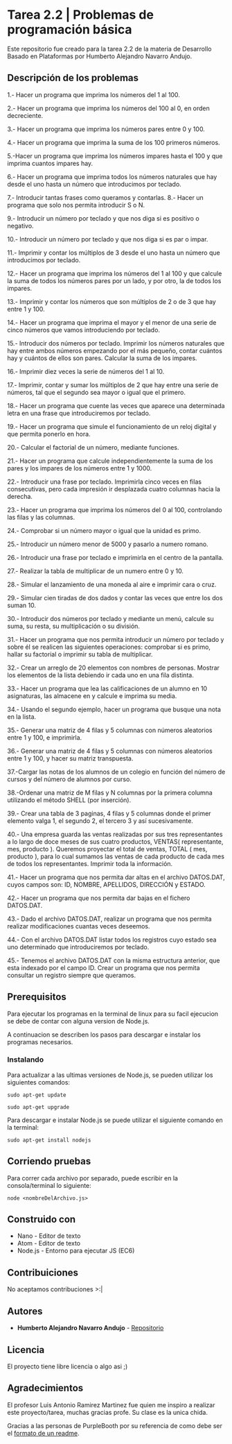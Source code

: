 # Tarea 2.2 | Problemas de programación básica
Este repositorio fue creado para la tarea 2.2 de la materia de Desarrollo Basado en Plataformas por Humberto Alejandro Navarro Andujo.

## Descripción de los problemas

1.- Hacer un programa que imprima los números del 1 al 100.

2.- Hacer un programa que imprima los números del 100 al 0, en orden decreciente.

3.- Hacer un programa que imprima los números pares entre 0 y 100.

4.- Hacer un programa que imprima la suma de los 100 primeros números.

5.-Hacer un programa que imprima los números impares hasta el 100 y que imprima cuantos impares hay.

6.- Hacer un programa que imprima todos los números naturales que hay desde el uno hasta un número que introducimos por teclado.

7.- Introducir tantas frases como queramos y contarlas. 8.- Hacer un programa que solo nos permita introducir S o N.

9.- Introducir un número por teclado y que nos diga si es positivo o negativo.

10.- Introducir un número por teclado y que nos diga si es par o impar.

11.- Imprimir y contar los múltiplos de 3 desde el uno hasta un número que introducimos por teclado.

12.- Hacer un programa que imprima los números del 1 al 100 y que calcule la suma de todos los números pares por un lado, y por otro, la de todos los impares.

13.- Imprimir y contar los números que son múltiplos de 2 o de 3 que hay entre 1 y 100.

14.- Hacer un programa que imprima el mayor y el menor de una serie de cinco números que vamos introduciendo por teclado.

15.- Introducir dos números por teclado. Imprimir los números naturales que hay entre ambos números empezando por el más pequeño, contar cuántos hay y cuántos de ellos son pares. Calcular la suma de los impares.

16.- Imprimir diez veces la serie de números del 1 al 10.

17.- Imprimir, contar y sumar los múltiplos de 2 que hay entre una serie de números, tal que el segundo sea mayor o igual que el primero.

18.- Hacer un programa que cuente las veces que aparece una determinada letra en una frase que introduciremos por teclado.

19.- Hacer un programa que simule el funcionamiento de un reloj digital y que permita ponerlo en hora.

20.- Calcular el factorial de un número, mediante funciones.

21.- Hacer un programa que calcule independientemente la suma de los pares y los impares de los números entre 1 y 1000.

22.- Introducir una frase por teclado. Imprimirla cinco veces en filas consecutivas, pero cada impresión ir desplazada cuatro columnas hacia la derecha.

23.- Hacer un programa que imprima los números del 0 al 100, controlando las filas y las columnas.

24.- Comprobar si un número mayor o igual que la unidad es primo.

25.- Introducir un número menor de 5000 y pasarlo a numero romano.

26.- Introducir una frase por teclado e imprimirla en el centro de la pantalla.

27.- Realizar la tabla de multiplicar de un numero entre 0 y 10.

28.- Simular el lanzamiento de una moneda al aire e imprimir cara o cruz.

29.- Simular cien tiradas de dos dados y contar las veces que entre los dos suman 10.

30.- Introducir dos números por teclado y mediante un menú, calcule su suma, su resta, su multiplicación o su división.

31.- Hacer un programa que nos permita introducir un número por teclado y sobre él se realicen las siguientes operaciones: comprobar si es primo, hallar su factorial o imprimir su tabla de multiplicar.

32.- Crear un arreglo de 20 elementos con nombres de personas. Mostrar los elementos de la lista debiendo ir cada uno en una fila distinta.

33.- Hacer un programa que lea las calificaciones de un alumno en 10 asignaturas, las almacene en y calcule e imprima su media.

34.- Usando el segundo ejemplo, hacer un programa que busque una nota en la lista.

35.- Generar una matriz de 4 filas y 5 columnas con números aleatorios entre 1 y 100, e imprimirla.

36.- Generar una matriz de 4 filas y 5 columnas con números aleatorios entre 1 y 100, y hacer su matriz transpuesta.

37.-Cargar las notas de los alumnos de un colegio en función del número de cursos y del número de alumnos por curso.

38.-Ordenar una matriz de M filas y N columnas por la primera columna utilizando el método SHELL (por inserción).

39.- Crear una tabla de 3 paginas, 4 filas y 5 columnas donde el primer elemento valga 1, el segundo 2, el tercero 3 y así sucesivamente.

40.- Una empresa guarda las ventas realizadas por sus tres representantes a lo largo de doce meses de sus cuatro productos, VENTAS( representante, mes, producto ). Queremos proyectar el total de ventas, TOTAL ( mes, producto ), para lo cual sumamos las ventas de cada producto de cada mes de todos los representantes. Imprimir toda la información.

41.- Hacer un programa que nos permita dar altas en el archivo DATOS.DAT, cuyos campos son: ID, NOMBRE, APELLIDOS, DIRECCIÓN y ESTADO.

42.- Hacer un programa que nos permita dar bajas en el fichero DATOS.DAT.

43.- Dado el archivo DATOS.DAT, realizar un programa que nos permita realizar modificaciones cuantas veces deseemos.

44.- Con el archivo DATOS.DAT listar todos los registros cuyo estado sea uno determinado que introduciremos por teclado.

45.- Tenemos el archivo DATOS.DAT con la misma estructura anterior, que esta indexado por el campo ID. Crear un programa que nos permita consultar un registro siempre que queramos.



## Prerequisitos
Para ejecutar los programas en la terminal de linux para su facil ejecucion se debe de contar con alguna version de Node.js.

A continuacion se describen los pasos para descargar e instalar los programas necesarios.


### Instalando
Para actualizar a las ultimas versiones de Node.js, se pueden utilizar los siguientes comandos:
```
sudo apt-get update
```
```
sudo apt-get upgrade
```

Para descargar e instalar Node.js se puede utilizar el siguiente comando en la terminal:
```
sudo apt-get install nodejs
```


## Corriendo pruebas
Para correr cada archivo por separado, puede escribir en la consola/terminal lo siguiente:
```
node <nombreDelArchivo.js>
```


## Construido con
* Nano - Editor de texto
* Atom - Editor de texto
* Node.js - Entorno para ejecutar JS (EC6)


## Contribuiciones
No aceptamos contribuciones >:|


## Autores
* **Humberto Alejandro Navarro Andujo** - [Repositorio](https://github.com/fanpug)


## Licencia
El proyecto tiene libre licencia o algo asi ;)


## Agradecimientos
El profesor Luis Antonio Ramirez Martinez fue quien me inspiro a realizar este proyecto/tarea, muchas gracias profe. Su clase es la unica chida.

Gracias a las personas de PurpleBooth por su referencia de como debe ser el [formato de un readme](https://gist.github.com/PurpleBooth/109311bb0361f32d87a2).
